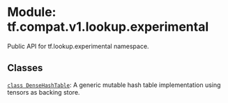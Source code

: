 <div itemscope itemtype="http://developers.google.com/ReferenceObject">
<meta itemprop="name" content="tf.compat.v1.lookup.experimental" />
<meta itemprop="path" content="Stable" />
</div>

# Module: tf.compat.v1.lookup.experimental

Public API for tf.lookup.experimental namespace.

<!-- Placeholder for "Used in" -->


## Classes

[`class DenseHashTable`](../../../../tf/lookup/experimental/DenseHashTable.md): A generic mutable hash table implementation using tensors as backing store.

